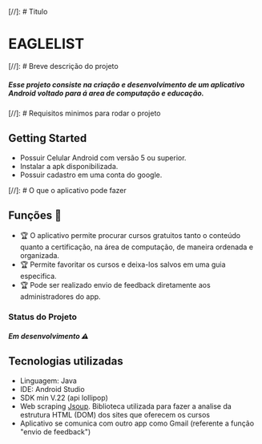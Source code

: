 [//]: # Titulo

# EAGLELIST 

[//]: # Breve descrição do projeto
##### Esse projeto consiste na criação e desenvolvimento de um aplicativo Android voltado para á area de computação e educação.

[//]: # Requisitos minimos para rodar o projeto
## Getting Started

* Possuir Celular Android com versão 5 ou superior.
* Instalar a apk disponibilizada.
* Possuir cadastro em uma conta do google.

[//]: # O que o aplicativo pode fazer
## Funções :checkered_flag:

* :trophy: O aplicativo permite procurar cursos gratuitos tanto o conteúdo quanto a certificação, na área de computação, de maneira ordenada e organizada.
* :trophy: Permite favoritar os cursos e deixa-los salvos em uma guia especifica.
* :trophy: Pode ser realizado envio de feedback diretamente aos administradores do app.

### Status do Projeto
##### Em desenvolvimento :warning:

## Tecnologias utilizadas

* Linguagem: Java
* IDE: Android Studio
* SDK min V.22 (api lollipop)
* Web scraping [Jsoup](https://github.com/jhy/jsoup "Biblioteca Jsoup"). Biblioteca utilizada para fazer a analise da estrutura HTML (DOM) dos sites que oferecem os cursos
* Aplicativo se comunica com outro app como Gmail (referente a função "envio de feedback")
